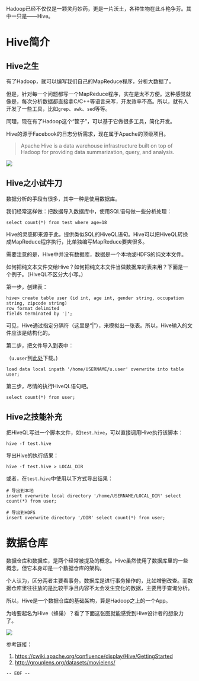 
Hadoop已经不仅仅是一颗灵丹妙药，更是一片沃土，各种生物在此斗艳争芳。其中一只是——Hive。

<!--more-->

Hive简介
===

Hive之生
---

有了Hadoop，就可以编写我们自己的MapReduce程序，分析大数据了。

但是，针对每一个问题都写一个MapReduce程序，实在是太不方便。这种感觉就像是，每次分析数据都直接拿C/C++等语言来写，开发效率不高。所以，就有人开发了一些工具，比如`grep`、`awk`、`sed`等等。

同理，现在有了Hadoop这个“筐子”，可以基于它做很多工具，简化开发。

Hive的源于Facebook的日志分析需求，现在属于Apache的顶级项目。

>Apache Hive is a data warehouse infrastructure built on top of Hadoop for providing data summarization, query, and analysis.

![](hive-logo.jpg)

Hive之小试牛刀
---

数据分析的手段有很多，其中一种是使用数据库。

我们经常这样做：把数据导入数据库中，使用SQL语句做一些分析处理：

```
select count(*) from test where age=18
```

Hive的灵感即来源于此，提供类似SQL的HiveQL语句。Hive可以把HiveQL转换成MapReduce程序执行，比单独编写MapReduce要爽很多。

需要注意的是，Hive中并没有数据库，数据是一个本地或HDFS的纯文本文件。

如何把纯文本文件交给Hive？如何把纯文本文件当做数据库的表来用？下面是一个例子。（HiveQL不区分大小写。)

第一步，创建表：
```
hive> create table user (id int, age int, gender string, occupation string, zipcode string)
row format delimited
fields terminated by '|';

```

可见，Hive通过指定分隔符（这里是“|”），来模拟出一张表。所以，Hive输入的文件应该是结构化的。

第二步，把文件导入到表中：

（`u.user`到[此处](http://files.grouplens.org/datasets/movielens/ml-100k.zip)下载。)

```
load data local inpath '/home/USERNAME/u.user' overwrite into table user;
```

第三步，尽情的执行HiveQL语句吧。

```
select count(*) from user;
```

Hive之技能补充
---

把HiveQL写进一个脚本文件，如`test.hive`，可以直接调用Hive执行该脚本：

```
hive -f test.hive
```

导出Hive的执行结果：

```
hive -f test.hive > LOCAL_DIR
```

或者，在`test.hive`中使用以下方式导出结果：

```
# 导出到本地
insert overwrite local directory '/home/USERNAME/LOCAL_DIR' select count(*) from user;

# 导出到HDFS
insert overwrite directory '/DIR' select count(*) from user;
```

数据仓库
===

数据仓库和数据库，是两个经常被提及的概念。Hive虽然使用了数据库里的一些概念，但它本身却是一个数据仓库的架构。

个人认为，区分两者主要看事务。数据库是进行事务操作的，比如增删改查。而数据仓库里往往放的是比较干净且内容不太会发生变化的数据，主要用于查询分析。

所以，Hive是一个数据仓库的基础架构，算是Hadoop之上的一个App。

为啥要起名为Hive（蜂巢）？看了下面这张图就能感受到Hive设计者的想象力了。

![](数据仓库蜂巢.jpg)

参考链接：

1. <https://cwiki.apache.org/confluence/display/Hive/GettingStarted>
2. <http://grouplens.org/datasets/movielens/>

`-- EOF --`
